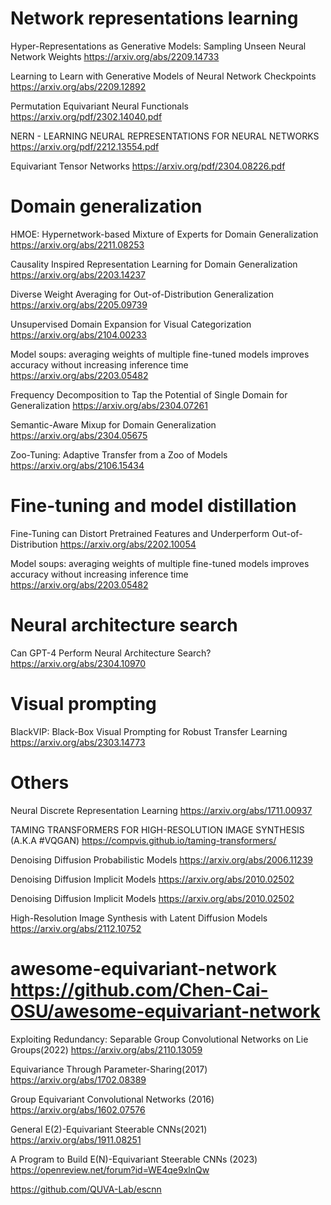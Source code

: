 # Network representations learning
Hyper-Representations as Generative Models: Sampling Unseen Neural Network Weights
https://arxiv.org/abs/2209.14733

Learning to Learn with Generative Models of Neural Network Checkpoints
https://arxiv.org/abs/2209.12892


Permutation Equivariant Neural Functionals
https://arxiv.org/pdf/2302.14040.pdf

NERN - LEARNING NEURAL REPRESENTATIONS FOR
NEURAL NETWORKS
https://arxiv.org/pdf/2212.13554.pdf

Equivariant Tensor Networks
https://arxiv.org/pdf/2304.08226.pdf


# Domain generalization

HMOE: Hypernetwork-based Mixture of Experts for Domain Generalization
https://arxiv.org/abs/2211.08253

Causality Inspired Representation Learning for Domain Generalization
https://arxiv.org/abs/2203.14237

Diverse Weight Averaging for Out-of-Distribution Generalization
https://arxiv.org/abs/2205.09739

Unsupervised Domain Expansion for Visual Categorization
https://arxiv.org/abs/2104.00233


Model soups: averaging weights of multiple fine-tuned models improves accuracy without increasing inference time
https://arxiv.org/abs/2203.05482

Frequency Decomposition to Tap the Potential of Single Domain for Generalization
https://arxiv.org/abs/2304.07261

Semantic-Aware Mixup for Domain Generalization
https://arxiv.org/abs/2304.05675


Zoo-Tuning: Adaptive Transfer from a Zoo of Models 
https://arxiv.org/abs/2106.15434



# Fine-tuning and model distillation
Fine-Tuning can Distort Pretrained Features and Underperform Out-of-Distribution
https://arxiv.org/abs/2202.10054

Model soups: averaging weights of multiple fine-tuned models improves accuracy without increasing inference time
https://arxiv.org/abs/2203.05482

# Neural architecture search

Can GPT-4 Perform Neural Architecture Search?
https://arxiv.org/abs/2304.10970

# Visual prompting
BlackVIP: Black-Box Visual Prompting for Robust Transfer Learning
https://arxiv.org/abs/2303.14773

# Others

Neural Discrete Representation Learning
https://arxiv.org/abs/1711.00937

TAMING TRANSFORMERS FOR HIGH-RESOLUTION IMAGE SYNTHESIS (A.K.A #VQGAN)
https://compvis.github.io/taming-transformers/

Denoising Diffusion Probabilistic Models
https://arxiv.org/abs/2006.11239

Denoising Diffusion Implicit Models
https://arxiv.org/abs/2010.02502

Denoising Diffusion Implicit Models
https://arxiv.org/abs/2010.02502

High-Resolution Image Synthesis with Latent Diffusion Models
https://arxiv.org/abs/2112.10752

# awesome-equivariant-network https://github.com/Chen-Cai-OSU/awesome-equivariant-network

Exploiting Redundancy: Separable Group Convolutional Networks on Lie Groups(2022)
https://arxiv.org/abs/2110.13059

Equivariance Through Parameter-Sharing(2017)
https://arxiv.org/abs/1702.08389


Group Equivariant Convolutional Networks (2016)
https://arxiv.org/abs/1602.07576

General E(2)-Equivariant Steerable CNNs(2021)
https://arxiv.org/abs/1911.08251

A Program to Build E(N)-Equivariant Steerable CNNs (2023)
https://openreview.net/forum?id=WE4qe9xlnQw

https://github.com/QUVA-Lab/escnn















